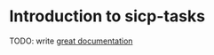 # Introduction to sicp-tasks

TODO: write [great documentation](http://jacobian.org/writing/what-to-write/)
